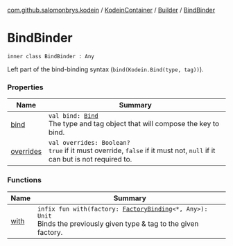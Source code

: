 [com.github.salomonbrys.kodein](../../../index.md) / [KodeinContainer](../../index.md) / [Builder](../index.md) / [BindBinder](.)

# BindBinder

`inner class BindBinder : Any`

Left part of the bind-binding syntax (`bind(Kodein.Bind(type, tag))`).

### Properties

| Name | Summary |
|---|---|
| [bind](bind.md) | `val bind: `[`Bind`](../../../-kodein/-bind/index.md)<br>The type and tag object that will compose the key to bind. |
| [overrides](overrides.md) | `val overrides: Boolean?`<br>`true` if it must override, `false` if it must not, `null` if it can but is not required to. |

### Functions

| Name | Summary |
|---|---|
| [with](with.md) | `infix fun with(factory: `[`FactoryBinding`](../../../-factory-binding/index.md)`<*, Any>): Unit`<br>Binds the previously given type &amp; tag to the given factory. |
